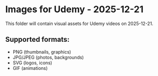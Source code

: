 # Images for Udemy - 2025-12-21

This folder will contain visual assets for Udemy videos on 2025-12-21.

## Supported formats:
- PNG (thumbnails, graphics)
- JPG/JPEG (photos, backgrounds)
- SVG (logos, icons)
- GIF (animations)
